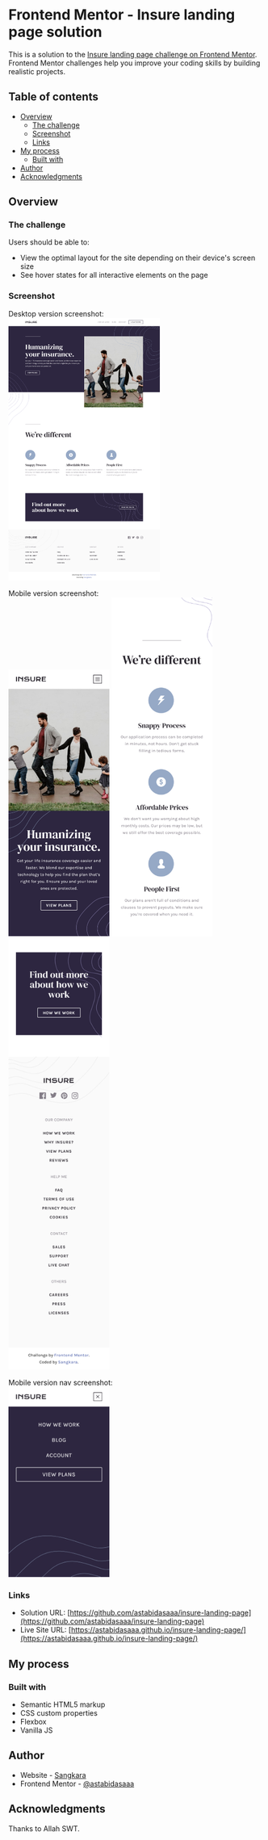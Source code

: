 # Frontend Mentor - Insure landing page solution

This is a solution to the [Insure landing page challenge on Frontend Mentor](https://www.frontendmentor.io/challenges/insure-landing-page-uTU68JV8). Frontend Mentor challenges help you improve your coding skills by building realistic projects.

## Table of contents

- [Overview](#overview)
  - [The challenge](#the-challenge)
  - [Screenshot](#screenshot)
  - [Links](#links)
- [My process](#my-process)
  - [Built with](#built-with)
- [Author](#author)
- [Acknowledgments](#acknowledgments)

## Overview

### The challenge

Users should be able to:

- View the optimal layout for the site depending on their device's screen size
- See hover states for all interactive elements on the page

### Screenshot

Desktop version screenshot:
<br><img src="./screenshot/desktop-screenshot.png" width="300px">

Mobile version screenshot:
<br><img src="./screenshot/mobile-screenshot-1.png" width="200px">
<img src="./screenshot/mobile-screenshot-2.png" width="200px">
<img src="./screenshot/mobile-screenshot-3.png" width="200px">

Mobile version nav screenshot:
<br><img src="./screenshot/mobile-nav-screenshot.png" width="200px">

### Links

- Solution URL: [https://github.com/astabidasaaa/insure-landing-page](https://github.com/astabidasaaa/insure-landing-page)
- Live Site URL: [https://astabidasaaa.github.io/insure-landing-page/](https://astabidasaaa.github.io/insure-landing-page/)

## My process

### Built with

- Semantic HTML5 markup
- CSS custom properties
- Flexbox
- Vanilla JS

## Author

- Website - [Sangkara](https://sngkr.netlify.app/)
- Frontend Mentor - [@astabidasaaa](https://www.frontendmentor.io/profile/astabidasaaa)

## Acknowledgments

Thanks to Allah SWT.
